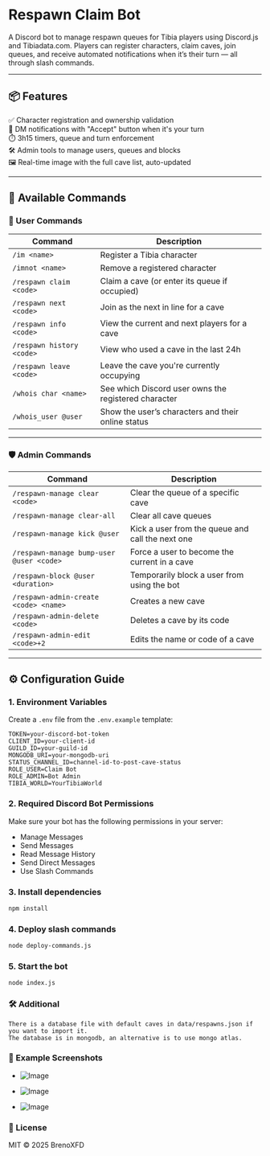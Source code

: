 # Respawn Claim Bot

A Discord bot to manage respawn queues for Tibia players using Discord.js and Tibiadata.com. Players can register characters, claim caves, join queues, and receive automated notifications when it’s their turn — all through slash commands.

---

## 📦 Features

✅ Character registration and ownership validation  
📩 DM notifications with "Accept" button when it's your turn  
⏱️ 3h15 timers, queue and turn enforcement  
🛠️ Admin tools to manage users, queues and blocks  
🖼️ Real-time image with the full cave list, auto-updated  

---

## 💬 Available Commands

### 👤 User Commands

| Command                     | Description                                                   |
|----------------------------|---------------------------------------------------------------|
| `/im <name>`               | Register a Tibia character                                     |
| `/imnot <name>`            | Remove a registered character                                 |
| `/respawn claim <code>`    | Claim a cave (or enter its queue if occupied)                 |
| `/respawn next <code>`     | Join as the next in line for a cave                           |
| `/respawn info <code>`     | View the current and next players for a cave                  |
| `/respawn history <code>`  | View who used a cave in the last 24h                          |
| `/respawn leave <code>`    | Leave the cave you're currently occupying                     |
| `/whois char <name>`       | See which Discord user owns the registered character          |
| `/whois_user @user`        | Show the user’s characters and their online status            |

---

### 🛡️ Admin Commands

| Command                                | Description                                                   |
|----------------------------------------|---------------------------------------------------------------|
| `/respawn-manage clear <code>`         | Clear the queue of a specific cave                            |
| `/respawn-manage clear-all`            | Clear all cave queues                                         |
| `/respawn-manage kick @user`           | Kick a user from the queue and call the next one              |
| `/respawn-manage bump-user @user <code>` | Force a user to become the current in a cave                |
| `/respawn-block @user <duration>`      | Temporarily block a user from using the bot                  |
| `/respawn-admin-create <code> <name>`  | Creates a new cave                                            |
| `/respawn-admin-delete <code>`         | Deletes a cave by its code                                    |
| `/respawn-admin-edit <code>+2`         | Edits the name or code of a cave                              |

---

## ⚙️ Configuration Guide

### 1. Environment Variables

Create a `.env` file from the `.env.example` template:

```env
TOKEN=your-discord-bot-token
CLIENT_ID=your-client-id
GUILD_ID=your-guild-id
MONGODB_URI=your-mongodb-uri
STATUS_CHANNEL_ID=channel-id-to-post-cave-status
ROLE_USER=Claim Bot
ROLE_ADMIN=Bot Admin
TIBIA_WORLD=YourTibiaWorld
```

### 2. Required Discord Bot Permissions
Make sure your bot has the following permissions in your server:

* Manage Messages
* Send Messages
* Read Message History
* Send Direct Messages
* Use Slash Commands

### 3. Install dependencies
```bash
npm install
```

### 4. Deploy slash commands
```bash
node deploy-commands.js
```

### 5. Start the bot
```bash
node index.js
```


### 🛠 Additional
```
There is a database file with default caves in data/respawns.json if you want to import it.
The database is in mongodb, an alternative is to use mongo atlas.
```


### 📸 Example Screenshots

* ![Image](https://github.com/user-attachments/assets/9c2d0bb2-8fc8-44b6-8d6c-0bd128085740)

* ![Image](https://github.com/user-attachments/assets/a0fe3c23-fa39-4628-8a64-0194ab11d479)

* ![Image](https://github.com/user-attachments/assets/df86a2ba-e268-414d-888e-270860209039)


### 📝 License

MIT © 2025 BrenoXFD
